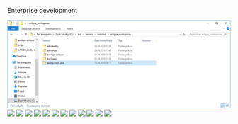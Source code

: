 Enterprise development

![](article/images/img_0.png)
![](https://github.com/jacektracz/enterprise-development-spring-boot-jms/article/images/img_1.png)
![](https://github.com/jacektracz/enterprise-development-spring-boot-jms/article/images/img_2.png)
![](https://github.com/jacektracz/enterprise-development-spring-boot-jms/article/images/img_3.png)
![](https://github.com/jacektracz/enterprise-development-spring-boot-jms/article/images/img_4.png)
![](https://github.com/jacektracz/enterprise-development-spring-boot-jms/article/images/img_5.png)
![](https://github.com/jacektracz/enterprise-development-spring-boot-jms/article/images/img_6.png)
![](https://github.com/jacektracz/enterprise-development-spring-boot-jms/article/images/img_7.png)
![](https://github.com/jacektracz/enterprise-development-spring-boot-jms/article/images/img_8.png)
![](https://github.com/jacektracz/enterprise-development-spring-boot-jms/article/images/img_9.png)
![](https://github.com/jacektracz/enterprise-development-spring-boot-jms/article/images/img_10.png)
![](https://github.com/jacektracz/enterprise-development-spring-boot-jms/article/images/img_11.png)
![](https://github.com/jacektracz/enterprise-development-spring-boot-jms/article/images/img_12.png)


